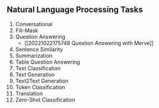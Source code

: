 ## Natural Language Processing Tasks

1. Conversational
2. Fill-Mask
3. Question Answering
   - [[20221022175748 Question Answering with Merve]]
4. Sentence Similarity 
5. Summarization
6. Table Question Answering
7. Text Classification
8. Text Generation
9. Text2Text Generation
10. Token Classification
11. Translation
12. Zero-Shot Classification
